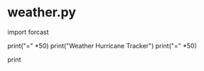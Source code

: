 # weather.py
import forcast 

print("=" *50) 
print("Weather Hurricane Tracker") 
print("=" *50)

print 
